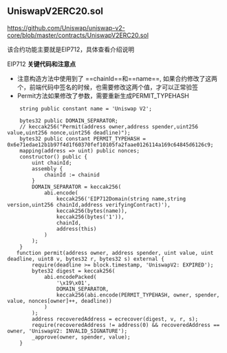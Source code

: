 ## UniswapV2ERC20.sol
https://github.com/Uniswap/uniswap-v2-core/blob/master/contracts/UniswapV2ERC20.sol

该合约功能主要就是EIP712，具体查看介绍说明

EIP712
**关键代码和注意点**
- 注意构造方法中使用到了 ==chainId==和==name==, 如果合约修改了这两个，前端代码中签名的时候，也需要修改这两个值，才可以正常验签
- Permit方法如果修改了参数，需要重新生成PERMIT_TYPEHASH

```
    string public constant name = 'Uniswap V2';

    bytes32 public DOMAIN_SEPARATOR;
    // keccak256("Permit(address owner,address spender,uint256 value,uint256 nonce,uint256 deadline)");
    bytes32 public constant PERMIT_TYPEHASH = 0x6e71edae12b1b97f4d1f60370fef10105fa2faae0126114a169c64845d6126c9;
    mapping(address => uint) public nonces;
    constructor() public {
        uint chainId;
        assembly {
            chainId := chainid
        }
        DOMAIN_SEPARATOR = keccak256(
            abi.encode(
                keccak256('EIP712Domain(string name,string version,uint256 chainId,address verifyingContract)'),
                keccak256(bytes(name)),
                keccak256(bytes('1')),
                chainId,
                address(this)
            )
        );
    }
   function permit(address owner, address spender, uint value, uint deadline, uint8 v, bytes32 r, bytes32 s) external {
        require(deadline >= block.timestamp, 'UniswapV2: EXPIRED');
        bytes32 digest = keccak256(
            abi.encodePacked(
                '\x19\x01',
                DOMAIN_SEPARATOR,
                keccak256(abi.encode(PERMIT_TYPEHASH, owner, spender, value, nonces[owner]++, deadline))
            )
        );
        address recoveredAddress = ecrecover(digest, v, r, s);
        require(recoveredAddress != address(0) && recoveredAddress == owner, 'UniswapV2: INVALID_SIGNATURE');
        _approve(owner, spender, value);
    }
```

